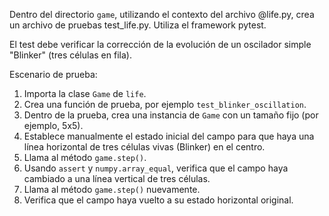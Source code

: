 Dentro del directorio `game`, utilizando el contexto del archivo @life.py, crea un archivo de pruebas test_life.py. Utiliza el framework pytest.

El test debe verificar la corrección de la evolución de un oscilador simple "Blinker" (tres células en fila).

Escenario de prueba:
1.  Importa la clase `Game` de `life`.
2.  Crea una función de prueba, por ejemplo `test_blinker_oscillation`.
3.  Dentro de la prueba, crea una instancia de `Game` con un tamaño fijo (por ejemplo, 5x5).
4.  Establece manualmente el estado inicial del campo para que haya una línea horizontal de tres células vivas (Blinker) en el centro.
5.  Llama al método `game.step()`.
6.  Usando `assert` y `numpy.array_equal`, verifica que el campo haya cambiado a una línea vertical de tres células.
7.  Llama al método `game.step()` nuevamente.
8.  Verifica que el campo haya vuelto a su estado horizontal original.
